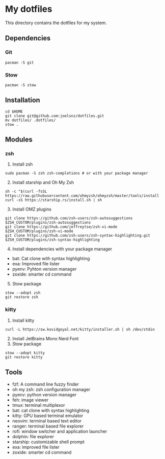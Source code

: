 # My dotfiles
This directory contains the dotfiles for my system.

## Dependencies
### Git
```
pacman -S git
```
### Stow
```
pacman -S stow
```
## Installation
```
cd $HOME
git clone git@github.com:joelsnz/dotfiles.git
mv dotfiles/ .dotfiles/
stow .
```
## Modules
### zsh
1. Install zsh
```
sudo pacman -S zsh zsh-completions # or with your package manager
```
2. Install starship and Oh My Zsh
```
sh -c "$(curl -fsSL https://raw.githubusercontent.com/ohmyzsh/ohmyzsh/master/tools/install.sh)"
curl -sS https://starship.rs/install.sh | sh
```
3. Install OMZ plugins
```
git clone https://github.com/zsh-users/zsh-autosuggestions $ZSH_CUSTOM/plugins/zsh-autosuggestions
git clone https://github.com/jeffreytse/zsh-vi-mode $ZSH_CUSTOM/plugins/zsh-vi-mode
git clone https://github.com/zsh-users/zsh-syntax-highlighting.git $ZSH_CUSTOM/plugins/zsh-syntax-highlighting
```
4. Install dependencies with your package manager
- bat: Cat clone with syntax highlighting
- exa: Improved file lister
- pyenv: Pyhton version manager
- zoxide: smarter cd command
5. Stow package
```
stow --adopt zsh
git restore zsh
```
### kitty
1. Install kitty
```
curl -L https://sw.kovidgoyal.net/kitty/installer.sh | sh /dev/stdin
```
2. Install JetBrains Mono Nerd Font
3. Stow package
```
stow --adopt kitty
git restore kitty
```
## Tools

- fzf: A command line fuzzy finder
- oh my zsh: zsh configuration manager
- pyenv: python version manager
- feh: image viewer
- tmux: terminal multiplexor
- bat: cat clone with syntax highlighting
- kitty: GPU based terminal emulator
- neovim: terminal based text editor
- ranger: terminal based file explorer
- rofi: window switcher and application launcher
- dolphin: file explorer
- starship: customizable shell prompt
- exa: improved file lister
- zoxide: smarter cd command
